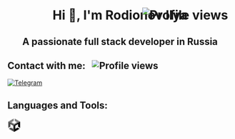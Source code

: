 <!-- Center align text using HTML -->
<h1 align="center" style="position: relative; text-align: center;">
  Hi 👋, I'm Rodionov Ilya
  <img src="https://komarev.com/ghpvc/?username=BCyclik&color=blue" alt="Profile views" style="position: absolute; right: 10px; top: 0; vertical-align: middle;" />
</h1>

<h2 align="center">A passionate full stack developer in Russia</h2>

<!-- Contact section -->
## Contact with me: <img src="https://komarev.com/ghpvc/?username=BCyclik&color=blue" alt="Profile views" style="margin-left: 10px;" />

<p>
  <a href="https://t.me/BCyclik">
    <img src="https://upload.wikimedia.org/wikipedia/commons/8/8b/Telegram_icon.svg" alt="Telegram" width="30" height="30" />
  </a>
</p>

<!-- Languages and Tools section -->
## Languages and Tools:
<p>
  <img src="https://raw.githubusercontent.com/devicons/devicon/master/icons/unity/unity-original.svg" alt="Unity3D" width="30" height="30" />
</p>
